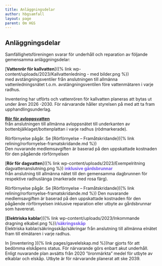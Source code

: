 ```yaml
---
title: Anläggningsdelar
author: hbgsamfall
layout: page
parent: Om HGS
---
```

## Anläggningsdelar 

Samfällighetsföreningen svarar för underhåll och reparation av följande gemensamma anläggningsdelar:  

[**Vattenrör för kallvatten**]({% link wp-content/uploads/2023/Kallvattenledning - med bilder.png %})  
med avstängningsventiler från anslutningen till allmänna vattenledningsnätet t.o.m. avstängningsventilen före vattenmätaren i varje radhus.  

Inventering har utförts och vattenrören för kallvatten planeras att bytas ut under åren 2026 -2030. För närvarande håller styrelsen på med att ta fram upphandlingsunderlag.  

[**Rör för avloppsvatten**](/wp-content/uploads/2017/12/Gemensametsanläggning-Avlopp.pdf)  
från anslutningen till allmänna avloppsnätet till underkanten av bottenbjälklaget/bottenplattan i varje radhus (rödmarkerade).  

Rörförnyelse pågår. Se [Rörförnyelse – Framåtskridande]({% link relining/rorfornyelse-framatskridande.md %})  
Den nuvarande medlemsavgiften är baserad på den uppskattade kostnaden för den pågående rörförnyelsen

[**Rör för dagvatten**]({% link wp-content/uploads/2023/Exempelritning dagvattenanslutning.png %}) <span style="color: #7253ED;"> **inklusive gårdsbrunnar**</span>  
från anslutning till allmänna nätet till den gemensamma dagbrunnen för respektive radhuslänga (markerade med rosa färg). 

Rörförnyelse pågår. Se [Rörförnyelse – Framåtskridande]({% link relining/rorfornyelse-framatskridande.md %}) 
Den nuvarande medlemsavgiften är baserad på den uppskattade kostnaden för den pågående rörförnyelsen inklusive reparation eller utbyte av gårdsbrunnar som havererat.

[**Elektriska kablar**]({% link wp-content/uploads/2023/Inkommande dragning elkabel.png %})<span style="color: #7253ED;">**/säkringsskåp**</span>  
Elektriska kablar/säkringsskåp/säkringar från anslutning till allmänna elnätet fram till elmätaren i varje radhus. 

In [inventering ]({% link pages/gavelelskap.md %})har gjorts för att bedömma elskåpens status. För närvarande görs enbart akut underhåll. Enligt nuvarande plan avsätts från 2020 ”öronmärkta” medel för utbyte av elkablar och elskåp. Utbyte är för närvarande planerat att ske 2039.

